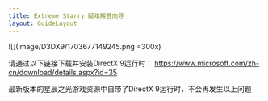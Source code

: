```yaml
---
title: Extreme Starry 疑难解答向导
layout: GuideLayout
---
```


![](image/D3DX9/1703677149245.png =300x)

请通过以下链接下载并安装DirectX 9运行时：
https://www.microsoft.com/zh-cn/download/details.aspx?id=35

最新版本的星辰之光游戏资源中自带了DirectX 9运行时，不会再发生以上问题
